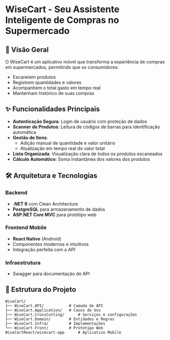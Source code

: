 # WiseCart - Seu Assistente Inteligente de Compras no Supermercado

## 📱 Visão Geral
O WiseCart é um aplicativo móvel que transforma a experiência de compras em supermercados, permitindo que os consumidores:
- Escaneiem produtos
- Registrem quantidades e valores
- Acompanhem o total gasto em tempo real
- Mantenham histórico de suas compras

## ✨ Funcionalidades Principais
- **Autenticação Segura**: Login de usuário com proteção de dados
- **Scanner de Produtos**: Leitura de códigos de barras para identificação automática
- **Gestão de Itens**:
  - Adição manual de quantidade e valor unitário
  - Atualização em tempo real do valor total
- **Lista Organizada**: Visualização clara de todos os produtos escaneados
- **Cálculo Automático**: Soma instantânea dos valores dos produtos

## 🛠 Arquitetura e Tecnologias

### Backend
- **.NET 9** com Clean Architecture
- **PostgreSQL** para armazenamento de dados
- **ASP.NET Core MVC** para protótipo web

### Frontend Mobile
- **React Native** (Android)
- Componentes modernos e intuitivos
- Integração perfeita com a API

### Infraestrutura
- Swagger para documentação de API

## 📂 Estrutura do Projeto
```
WiseCart/
├── WiseCart.API/          	# Camada de API
├── WiseCart.Application/  	# Casos de Uso
├── WiseCart.CrossCutting/  	# Serviços e configurações
├── WiseCart.Domain/       	# Entidades e Regras
├── WiseCart.Infra/        	# Implementações
└── WiseCart.Front/        	# Protótipo Web
WiseCartReact/wisecart-app      # Aplicativo Mobile
```
